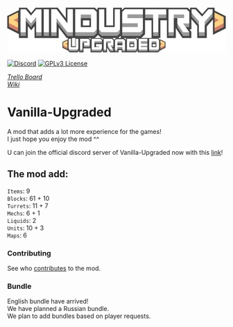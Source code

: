 ![Logo](sprites-override/ui/logo.png) 

[![Discord](https://img.shields.io/discord/730535373306069114)](https://discord.gg/TQpdDKn)
[![GPLv3 License](https://img.shields.io/badge/License-GPL%20v3-yellow.svg)](LICENSE.txt)

_[Trello Board](https://trello.com/b/kT6zadVS/vanilla-upgraded-trello)_
<br>_[Wiki](https://voz8duh.wixsite.com/vanilla-upgraded)_ 

# Vanilla-Upgraded
A mod that adds a lot more experience for the games!
<br>I just hope you enjoy the mod ^^

U can join the official discord server of Vanilla-Upgraded now with this [link](https://discord.gg/TQpdDKn)!

## The mod add: 
`Items`: 9
<br>`Blocks`: 61 + 10
<br>`Turrets`: 11 + 7
<br>`Mechs`: 6 + 1
<br>`Liquids`: 2
<br>`Units`: 10 + 3
<br>`Maps`: 6

### Contributing

See who [contributes](CONTRIBUTING.md) to the mod.

### Bundle 
English bundle have arrived! 
<br>We have planned a Russian bundle.
<br>We plan to add bundles based on player requests. 
